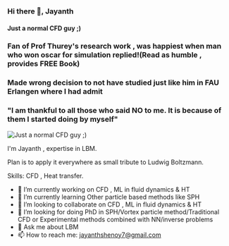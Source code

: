 ### Hi there 👋, Jayanth
#### Just a normal CFD guy ;)
### Fan of Prof Thurey's research work , was happiest when man who won oscar for simulation replied!(Read as humble , provides FREE Book)

### Made wrong decision to not have studied just like him in FAU Erlangen where I had admit
 

### "I am thankful to all those who said NO to me. It is because of them I  started doing by myself"

![Just a normal CFD guy ;)](https://cdn.paperpile.com/blog/img/ludwig-boltzmann-1400x700.png)

I'm Jayanth , expertise in LBM. 


Plan is to apply it everywhere as small tribute to Ludwig Boltzmann.

Skills: CFD , Heat transfer.

- 🔭 I’m currently working on CFD , ML in fluid dynamics & HT 
- 🌱 I’m currently learning Other particle based methods like SPH 
- 👯 I’m looking to collaborate on CFD , ML in fluid dynamics & HT 
- 🤔 I’m looking for doing PhD in SPH/Vortex particle method/Traditional CFD or Experimental methods combined with NN/inverse problems
- 💬 Ask me about LBM 
- 📫 How to reach me: jayanthshenoy7@gmail.com 









